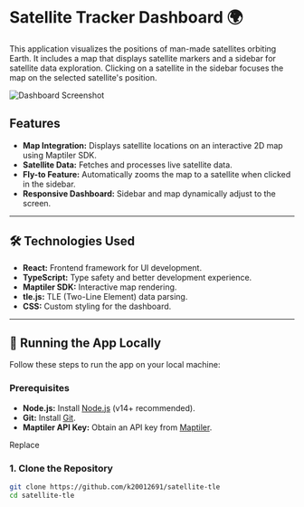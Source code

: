 # Satellite Tracker Dashboard 🌍

This application visualizes the positions of man-made satellites orbiting Earth. It includes a map that displays satellite markers and a sidebar for satellite data exploration. Clicking on a satellite in the sidebar focuses the map on the selected satellite's position.

![Dashboard Screenshot](image.png)

## Features
- **Map Integration:** Displays satellite locations on an interactive 2D map using Maptiler SDK.
- **Satellite Data:** Fetches and processes live satellite data.
- **Fly-to Feature:** Automatically zooms the map to a satellite when clicked in the sidebar.
- **Responsive Dashboard:** Sidebar and map dynamically adjust to the screen.

---

## 🛠️ Technologies Used
- **React:** Frontend framework for UI development.
- **TypeScript:** Type safety and better development experience.
- **Maptiler SDK:** Interactive map rendering.
- **tle.js:** TLE (Two-Line Element) data parsing.
- **CSS:** Custom styling for the dashboard.

---

## 🚀 Running the App Locally

Follow these steps to run the app on your local machine:

### Prerequisites
- **Node.js:** Install [Node.js](https://nodejs.org/) (v14+ recommended).
- **Git:** Install [Git](https://git-scm.com/).
- **Maptiler API Key:** Obtain an API key from [Maptiler](https://www.maptiler.com/).

Replace 

### 1. Clone the Repository
```bash
git clone https://github.com/k20012691/satellite-tle
cd satellite-tle
